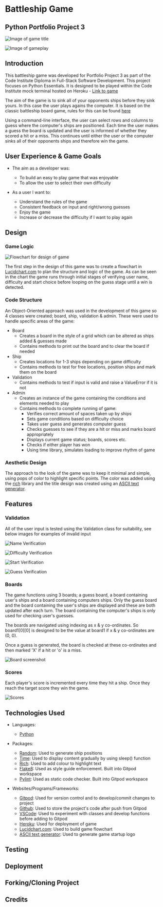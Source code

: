 # Battleship Game

## Python Portfolio Project 3

![Image of game title](assets/readme-images/title-screenshot.png)

![Image of gameplay](assets/readme-images/gameplay-screenshot.png)

## Introduction
This battleship game was developed for Portfolio Project 3 as part of the Code Institute Diploma in 
Full-Stack Software Development. This project focuses on Python Essentials. It is designed to be played
within the Code Institute mock terminal hosted on Heroku - [Link to game](https://portfolio-project-3-battleship.herokuapp.com/)

The aim of the game is to sink all of your opponents ships before they sink yours. In this case
the user plays agains the computer. It is based on the classic battleship board game, rules for
this can be found [here](https://www.cs.nmsu.edu/~bdu/TA/487/brules.htm)

Using a command-line interface, the user can select rows and columns to guess where the computer's
ships are positioned. Each time the user makes a guess the board is updated and the user is informed
of whether they scored a hit or a miss. This continues until either the user or the computer sinks
all of their opponents ships and therefore win the game.

## User Experience & Game Goals
- The aim as a developer was:
  - To build an easy to play game that was enjoyable
  - To allow the user to select their own difficulty

- As a user I want to:
  - Understand the rules of the game
  - Consistent feedback on input and right/wrong guesses
  - Enjoy the game
  - Increase or decrease the difficulty if I want to play again

## Design

### Game Logic
![Flowchart for design of game](assets/readme-images/flowchart-screenshot.png)

The first step in the design of this game was to create a flowchart in [Lucidchart.com](https://www.lucidchart.com/pages/)
to plan the structure and logic of the game. As can be seen in the chart the game runs through 
initial stages of verifying user name, difficulty and start choice before looping on the guess
stage until a win is detected.

### Code Structure

An Object-Oriented approach was used in the development of this game so 4 classes were created;
board, ship, validation & admin. These were used to handle specific areas of the game:
- Board
  - Creates a board in the style of a grid which can be altered as ships added & guesses made
  - Contains methods to print out the board and to clear the board if needed
- Ship
  - Creates locations for 1-3 ships depending on game difficulty
  - Contains methods to test for free locations, position ships and mark them on the board
- Validation
  - Contains methods to test if input is valid and raise a ValueError if it is not
- Admin
  - Creates an instance of the game containing the conditions and elements needed to play
  - Contains methods to complete running of game:
    - Verifies correct amount of spaces taken up by ships
    - Sets game conditions based on difficulty choice
    - Takes user guess and generates computer guess
    - Checks guesses to see if they are a hit or miss and marks board appropriately
    - Displays current game status; boards, scores etc.
    - Checks if either player has won
    - Using time library, simulates loading to improve rhythm of game

### Aesthetic Design
The approach to the look of the game was to keep it minimal and simple, using pops 
of color to highlight specific points. The color was added using the [rich](https://github.com/Textualize/rich)
library and the title design was created using an [ASCII text generator](https://fsymbols.com/generators/smallcaps/).

## Features
### Validation
All of the user input is tested using the Validation class for suitability, see below images
for examples of invalid input

![Name Verification](assets/readme-images/name-verification-screenshot.png)

![Difficulty Verification](assets/readme-images/difficulty-verification-screenshot.png)

![Start Verification](assets/readme-images/start-verification-screenshot.png)

![Guess Verification](assets/readme-images/guess-verification-screenshot.png)

### Boards
The game functions using 3 boards; a guess board, a board containing user's ships and a board
containing computers ships. Only the guess board and the board containing the user's ships are
displayed and these are both updated after each turn. The board containing the computer's ships is
only used for checking user's guesses.

The boards are navigated using indexing as x & y co-ordinates. So board1[0][0] is designed to
be the value at board1 if x & y co-ordinates are (0, 0).

Once a guess is generated, the board is checked at these co-ordinates and then marked 'X' if a
hit or 'o' is a miss.

![Board screenshot](assets/readme-images/board-screenshot.png)

### Scores
Each player's score is incremented every time they hit a ship. Once they reach the target score 
they win the game.

![Scores](assets/readme-images/scores-screenshot.png)

## Technologies Used
- Languages:
  - [Python](https://www.python.org/)

- Packages:
  - [Random](https://docs.python.org/3/library/random.html?highlight=random#module-random): Used to generate ship positions
  - [Time](https://docs.python.org/3/library/time.html?highlight=time#module-time): Used to display content gradually by using sleep() function
  - [Rich](https://github.com/Textualize/rich): Used to add colour to highlight text
  - [Flake8](https://flake8.pycqa.org/en/latest/): Used as style guide enforcement. Built into Gitpod workspace
  - [Pylint](https://pypi.org/project/pylint/): Used as static code checker. Built into Gitpod workspace

- Websites/Programs/Frameworks:
  - [Gitpod](https://www.gitpod.io/): Used for version control and to develop/commit changes to project
  - [Github](https://github.com/): Used to store the project's code after push from Gitpod
  - [VSCode](https://code.visualstudio.com/): Used to experiment with classes and develop functions before adding to Gitpod
  - [Heroku](https://dashboard.heroku.com): Used for deployment of game
  - [Lucidchart.com](https://www.lucidchart.com/pages/): Used to build game flowchart
  - [ASCII text generator](https://fsymbols.com/generators/smallcaps/): Used to generate game startup logo

## Testing

## Deployment

## Forking/Cloning Project

## Credits